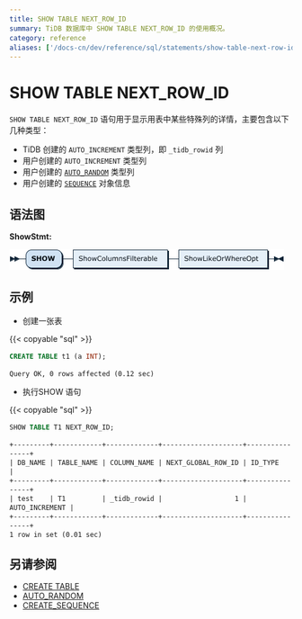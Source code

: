 ```yaml
---
title: SHOW TABLE NEXT_ROW_ID
summary: TiDB 数据库中 SHOW TABLE NEXT_ROW_ID 的使用概况。
category: reference
aliases: ['/docs-cn/dev/reference/sql/statements/show-table-next-row-id/']
---
```


# SHOW TABLE NEXT_ROW_ID

`SHOW TABLE NEXT_ROW_ID` 语句用于显示用表中某些特殊列的详情，主要包含以下几种类型：

* TiDB 创建的 `AUTO_INCREMENT` 类型列，即 `_tidb_rowid` 列
* 用户创建的 `AUTO_INCREMENT` 类型列
* 用户创建的 [`AUTO_RANDOM`](/auto-random.md) 类型列
* 用户创建的 [`SEQUENCE`](/sql-statements/sql-statement-create-sequence.md) 对象信息

## 语法图

**ShowStmt:**

![ShowStmt](/media/sqlgram/ShowStmt.png)


## 示例

+ 创建一张表

{{< copyable "sql" >}}

```sql
CREATE TABLE t1 (a INT);
```

```
Query OK, 0 rows affected (0.12 sec)
```

+ 执行SHOW 语句

{{< copyable "sql" >}}

```sql
SHOW TABLE T1 NEXT_ROW_ID;
```

```
+---------+------------+-------------+--------------------+----------------+
| DB_NAME | TABLE_NAME | COLUMN_NAME | NEXT_GLOBAL_ROW_ID | ID_TYPE        |
+---------+------------+-------------+--------------------+----------------+
| test    | T1         | _tidb_rowid |                  1 | AUTO_INCREMENT |
+---------+------------+-------------+--------------------+----------------+
1 row in set (0.01 sec)
```

## 另请参阅

* [CREATE TABLE](/sql-statements/sql-statement-create-table.md)
* [AUTO_RANDOM](/auto-random.md)
* [CREATE_SEQUENCE](/sql-statements/sql-statement-create-sequence.md)
